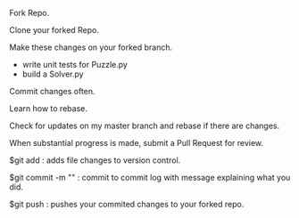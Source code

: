 Fork Repo.

Clone your forked Repo.

Make these changes on your forked branch.

  - write unit tests for Puzzle.py
  - build a Solver.py


Commit changes often.

Learn how to rebase.

Check for updates on my master branch and rebase if there are changes.

When substantial progress is made, submit a Pull Request for review.



$git add <file name> : adds file changes to version control.

$git commit -m "<message>" : commit to commit log with message explaining what you did.

$git push : pushes your commited changes to your forked repo.


